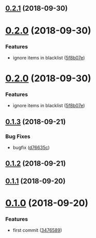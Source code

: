 <a name="0.2.1"></a>
## [0.2.1](https://github.com/TalkingData/rxloop-devtools/compare/v0.2.0...v0.2.1) (2018-09-30)



<a name="0.2.0"></a>
# [0.2.0](https://github.com/TalkingData/rxloop-devtools/compare/v0.1.3...v0.2.0) (2018-09-30)


### Features

* ignore items in blacklist ([5f8b07e](https://github.com/TalkingData/rxloop-devtools/commit/5f8b07e))



<a name="0.2.0"></a>
# [0.2.0](https://github.com/TalkingData/rxloop-devtools/compare/v0.1.3...v0.2.0) (2018-09-30)


### Features

* ignore items in blacklist ([5f8b07e](https://github.com/TalkingData/rxloop-devtools/commit/5f8b07e))



<a name="0.1.3"></a>
## [0.1.3](https://github.com/TalkingData/rxloop-devtools/compare/v0.1.2...v0.1.3) (2018-09-21)


### Bug Fixes

* bugfix ([d76635c](https://github.com/TalkingData/rxloop-devtools/commit/d76635c))



<a name="0.1.2"></a>
## [0.1.2](https://github.com/TalkingData/rxloop-devtools/compare/v0.1.1...v0.1.2) (2018-09-21)



<a name="0.1.1"></a>
## [0.1.1](https://github.com/TalkingData/rxloop-devtools/compare/v0.1.0...v0.1.1) (2018-09-20)



<a name="0.1.0"></a>
# [0.1.0](https://github.com/TalkingData/rxloop-devtools/compare/3476589...v0.1.0) (2018-09-20)


### Features

* first commit ([3476589](https://github.com/TalkingData/rxloop-devtools/commit/3476589))



